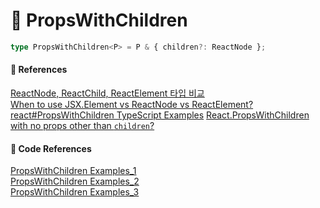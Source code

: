 # 🌟 PropsWithChildren

```ts
type PropsWithChildren<P> = P & { children?: ReactNode };
```

#### 🔎 References

[ReactNode, ReactChild, ReactElement 타입 비교](https://merrily-code.tistory.com/209) <br/>
[When to use JSX.Element vs ReactNode vs ReactElement?](https://stackoverflow.com/questions/58123398/when-to-use-jsx-element-vs-reactnode-vs-reactelement) <br/>
[react#PropsWithChildren TypeScript Examples](https://www.programcreek.com/typescript/?api=react.PropsWithChildren)
[React.PropsWithChildren with no props other than `children`?](https://stackoverflow.com/questions/65548388/react-propswithchildren-with-no-props-other-than-children) <br/>

#### 🤖 Code References

[PropsWithChildren Examples_1](https://github.com/ChainSafe/metamask-snap-polkadot/blob/master/packages/example/src/context/metamask.tsx) <br/>
[PropsWithChildren Examples_2](https://github.com/PacktPublishing/Full-Stack-React-TypeScript-and-Node/blob/master/Chap12/super-forum-client/src/components/editor/RichTextControls.tsx) <br/>
[PropsWithChildren Examples_3](https://github.com/aqualinkorg/aqualink-app/blob/master/packages/website/src/common/Delayed/index.tsx)
